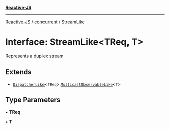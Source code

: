 [**Reactive-JS**](../../README.md)

***

[Reactive-JS](../../README.md) / [concurrent](../README.md) / StreamLike

# Interface: StreamLike\<TReq, T\>

Represents a duplex stream

## Extends

- [`DispatcherLike`](DispatcherLike.md)\<`TReq`\>.[`MulticastObservableLike`](MulticastObservableLike.md)\<`T`\>

## Type Parameters

• **TReq**

• **T**
